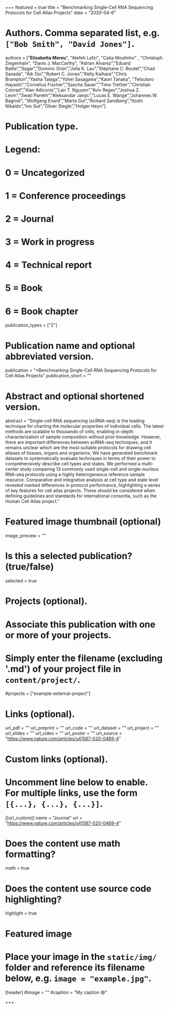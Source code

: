 +++
featured = true
title = "Benchmarking Single-Cell RNA Sequencing Protocols for Cell Atlas Projects"
date = "2020-04-6"

# Authors. Comma separated list, e.g. `["Bob Smith", "David Jones"]`.

authors = ["**Elisabetta Mereu**", "Atefeh Lafzi", "Catia Moutinho" , "Christoph Ziegenhain", "Davis J. MacCarthy",
"Adrian Alvarez","Eduard Batlle","Sagar","Dominic Grün","Julia K. Lau","Stéphane C. Boutet","Chad Sanada",
"Aik Ooi","Robert C. Jones","Kelly Kaihara","Chris Brampton","Yasha Talaga","Yohei Sasagawa","Kaori Tanaka",
"Tetsutaro Hayashi","Cornelius Fischer","Sascha Sauer","Timo Trefzer","Christian Conrad","Xian Adiconis","Lan T. Nguyen","Aviv Regev","Joshua Z. Levin","Swati Parekh","Aleksandar Janjic","Lucas E. Wange","Johannes W. Bagnoli",
"Wolfgang Enard","Marta Gut","Rickard Sandberg","Itoshi Nikaido","Ivo Gut","Oliver Stegle","Holger Heyn"]


# Publication type.
# Legend:
# 0 = Uncategorized
# 1 = Conference proceedings
# 2 = Journal
# 3 = Work in progress
# 4 = Technical report
# 5 = Book
# 6 = Book chapter
publication_types = ["2"]

# Publication name and optional abbreviated version.
publication = "*Benchmarking Single-Cell RNA Sequencing Protocols for Cell Atlas Projects"
publication_short = ""


# Abstract and optional shortened version.
abstract = "Single-cell RNA sequencing (scRNA-seq) is the leading technique for charting the molecular properties of individual cells. The latest methods are scalable to thousands of cells, enabling in-depth characterization of sample composition without prior knowledge. However, there are important differences between scRNA-seq techniques, and it remains unclear which are the most suitable protocols for drawing cell atlases of tissues, organs and organisms. We have generated benchmark datasets to systematically evaluate techniques in terms of their power to comprehensively describe cell types and states. We performed a multi-center study comparing 13 commonly used single-cell and single-nucleus RNA-seq protocols using a highly heterogeneous reference sample resource. Comparative and integrative analysis at cell type and state level revealed marked differences in protocol performance, highlighting a series of key features for cell atlas projects. These should be considered when defining guidelines and standards for international consortia, such as the Human Cell Atlas project."

# Featured image thumbnail (optional)
image_preview = ""

# Is this a selected publication? (true/false)
selected = true

# Projects (optional).
#   Associate this publication with one or more of your projects.
#   Simply enter the filename (excluding '.md') of your project file in `content/project/`.
#projects = ["example-external-project"]

# Links (optional).
url_pdf = ""
url_preprint = ""
url_code = ""
url_dataset = ""
url_project = ""
url_slides = ""
url_video = ""
url_poster = ""
url_source = "https://www.nature.com/articles/s41587-020-0469-4"

# Custom links (optional).
#   Uncomment line below to enable. For multiple links, use the form `[{...}, {...}, {...}]`.
[[url_custom]]
name = "Journal"
url = "https://www.nature.com/articles/s41587-020-0469-4"

# Does the content use math formatting?
math = true

# Does the content use source code highlighting?
highlight = true
  
# Featured image
# Place your image in the `static/img/` folder and reference its filename below, e.g. `image = "example.jpg"`.
[header]
#image = ""
#caption = "My caption :smile:"

+++




